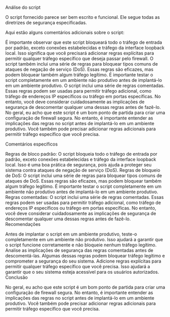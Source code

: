 Análise do script

O script fornecido parece ser bem escrito e funcional. Ele segue todas as diretrizes de segurança especificadas.

Aqui estão alguns comentários adicionais sobre o script:

É importante observar que este script bloqueará todo o tráfego de entrada por padrão, exceto conexões estabelecidas e tráfego da interface loopback local. Isso significa que você precisará adicionar regras explícitas para permitir qualquer tráfego específico que deseja passar pelo firewall.
O script também inclui uma série de regras para bloquear tipos comuns de ataques de negação de serviço (DoS). Essas regras são eficazes, mas podem bloquear também algum tráfego legítimo. É importante testar o script completamente em um ambiente não produtivo antes de implantá-lo em um ambiente produtivo.
O script inclui uma série de regras comentadas. Essas regras podem ser usadas para permitir tráfego adicional, como tráfego de endereços IP específicos ou tráfego em portas específicas. No entanto, você deve considerar cuidadosamente as implicações de segurança de descomentar qualquer uma dessas regras antes de fazê-lo.
No geral, eu acho que este script é um bom ponto de partida para criar uma configuração de firewall segura. No entanto, é importante entender as implicações das regras no script antes de implantá-lo em um ambiente produtivo. Você também pode precisar adicionar regras adicionais para permitir tráfego específico que você precisa.

Comentários específicos

Regras de bloco padrão: O script bloqueia todo o tráfego de entrada por padrão, exceto conexões estabelecidas e tráfego da interface loopback local. Isso é uma boa prática de segurança, pois ajuda a proteger seu sistema contra ataques de negação de serviço (DoS).
Regras de bloqueio de DoS: O script inclui uma série de regras para bloquear tipos comuns de ataques de DoS. Essas regras são eficazes, mas podem bloquear também algum tráfego legítimo. É importante testar o script completamente em um ambiente não produtivo antes de implantá-lo em um ambiente produtivo.
Regras comentadas: O script inclui uma série de regras comentadas. Essas regras podem ser usadas para permitir tráfego adicional, como tráfego de endereços IP específicos ou tráfego em portas específicas. No entanto, você deve considerar cuidadosamente as implicações de segurança de descomentar qualquer uma dessas regras antes de fazê-lo.
Recomendações

Antes de implantar o script em um ambiente produtivo, teste-o completamente em um ambiente não produtivo. Isso ajudará a garantir que o script funcione corretamente e não bloqueie nenhum tráfego legítimo.
Analise as implicações de segurança das regras comentadas antes de descomentá-las. Algumas dessas regras podem bloquear tráfego legítimo e comprometer a segurança do seu sistema.
Adicione regras explícitas para permitir qualquer tráfego específico que você precisa. Isso ajudará a garantir que o seu sistema esteja acessível para os usuários autorizados.
Conclusão

No geral, eu acho que este script é um bom ponto de partida para criar uma configuração de firewall segura. No entanto, é importante entender as implicações das regras no script antes de implantá-lo em um ambiente produtivo. Você também pode precisar adicionar regras adicionais para permitir tráfego específico que você precisa.

